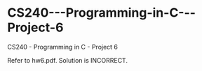 # CS240---Programming-in-C---Project-6
CS240 - Programming in C - Project 6

Refer to hw6.pdf.  Solution is INCORRECT.
